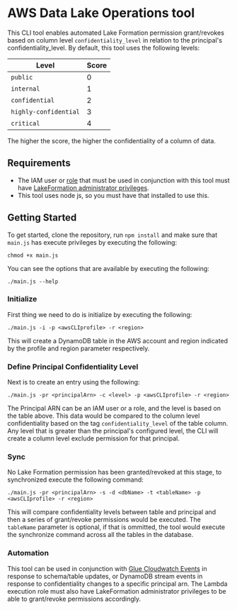 # AWS Data Lake Operations tool

This CLI tool enables automated Lake Formation permission grant/revokes based on column level `confidentiality_level` in relation to the principal's confidentiality_level. By default, this tool uses the following levels:

| Level | Score |
| ----- | ----- |
| `public` | 0 |
| `internal` | 1 |
| `confidential` | 2 |
| `highly-confidential` | 3 |
| `critical` | 4 |

The higher the score, the higher the confidentiality of a column of data.

## Requirements

- The IAM user or [role](https://docs.aws.amazon.com/cli/latest/userguide/cli-configure-role.html) that must be used in conjunction with this tool must have [LakeFormation administrator privileges](https://docs.aws.amazon.com/lake-formation/latest/dg/getting-started-setup.html).
- This tool uses node js, so you must have that installed to use this.

## Getting Started

To get started, clone the repository, run `npm install` and make sure that `main.js` has execute privileges by executing the following:

```
chmod +x main.js
```

You can see the options that are available by executing the following:

```
./main.js --help
```

### Initialize
First thing we need to do is initialize by executing the following:

```
./main.js -i -p <awsCLIprofile> -r <region>
```

This will create a DynamoDB table in the AWS account and region indicated by the profile and region parameter respectively.

### Define Principal Confidentiality Level
Next is to create an entry using the following:

```
./main.js -pr <principalArn> -c <level> -p <awsCLIprofile> -r <region>
```

The Principal ARN can be an IAM user or a role, and the level is based on the table above. This data would be compared to the column level confidentiality based on the tag `confidentiality_level` of the table column. Any level that is greater than the principal's configured level, the CLI will create a column level exclude permission for that principal.

### Sync

No Lake Formation permission has been granted/revoked at this stage, to synchronized execute the following command:

```
./main.js -pr <principalArn> -s -d <dbName> -t <tableName> -p <awsCLIprofile> -r <region>
```

This will compare confidentiality levels between table and principal and then a series of grant/revoke permissions would be executed. The `tableName` parameter is optional, if that is ommitted, the tool would execute the synchronize command across all the tables in the database.

### Automation
This tool can be used in conjunction with [Glue Cloudwatch Events](https://docs.aws.amazon.com/AmazonCloudWatch/latest/events/EventTypes.html#glue-event-types) in response to schema/table updates, or DynamoDB stream events in response to confidentiality changes to a specific principal arn. The Lambda execution role must also have LakeFormation administrator privileges to be able to grant/revoke permissions accordingly.